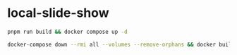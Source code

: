 # local-slide-show

```sh
pnpm run build && docker compose up -d
```

```sh
docker-compose down --rmi all --volumes --remove-orphans && docker builder prune
```
